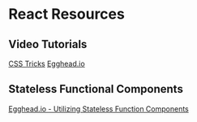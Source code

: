 # React Resources

## Video Tutorials
[CSS Tricks](https://www.youtube.com/watch?v=LR_Fb2LbnhY&noredirect=1)
[Egghead.io](https://egghead.io/lessons/react-building-a-react-js-app-notetaker-introduction)


## Stateless Functional Components
[Egghead.io - Utilizing Stateless Function Components](https://egghead.io/lessons/react-building-a-react-js-app-utilizing-stateless-function-components?series=build-your-first-react-js-application)
